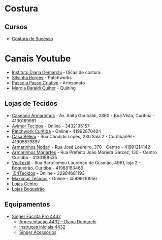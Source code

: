 # Costura

## Cursos

* [Costura de Sucesso](https://costuradesucesso.club.hotmart.com/login)

# Canais Youtube

* [Instituto Diana Demarchi](https://www.youtube.com/channel/UCQnmd3WsYwXOz_1Z5BmAajg/videos) - Dicas de costura
* [Silvinha Borges](https://www.youtube.com/c/SilvinhaBorges/videos) - Patchworks
* [Passo a Passo Criativo](https://www.youtube.com/c/PassoaPassoCriativo/videos) - Artesanato
* [Marcia Baraldi Quilter](https://www.youtube.com/c/MarciaBaraldiQuilter/videos) - Quilting



## Lojas de Tecidos

* [Caseado Armarinhos](https://www.instagram.com/caseadoarmarinhos/) - Av. Anita Garibaldi, 2860 - Boa Vista, Curitiba - 4130189991
* [Avimor Tecidos](https://www.avimortecidos.com.br/) - Online - 3432195157
* [Patchwork Curitiba](https://www.patchworkcuritiba.com.br/) - Online - 41992870404
* [Casa Belem](https://www.casabelem.com.br/) - Rua Cândido Lopes, 230 Sala 2 - Curitiba/PR - 41995879897
* [Armarinhos Nodari](https://www.armarinhosnodari.com.br/) - Rua José Loureiro, 370 - Centro - 41991214142
* [Armarinhos Mariartes](https://armarinhosmariartes.negocio.site/) - Rua Prefeito João Moreira Garcez, 130 - Centro Curitiba -  4130188535
* [VecTextil](https://www.vectextil.com.br/) - Rua Bartolomeu Lourenço de Gusmão, 4961, loja 2 - Boqueirão, Curitiba - 41988163469
* [104Tecidos](https://104tecidos.com.br) - Online - 32984681193
* [Maximus Tecidos](https://www.maximustecidos.com.br/) - Online - 45999110056
* [Lojas Centro](https://www.google.com/search?sxsrf=ALeKk03V9EBtaQZBg1juLAiPeAFTRL6Omg:1602206414273&q=loja+tecidos+curitiba&npsic=0&rflfq=1&rlha=0&rllag=-25411318,-49257811,3137&tbm=lcl&ved=2ahUKEwiTsraBrKbsAhWxslkKHRFwDmUQtgN6BAgLEAg&rldoc=1#rldoc=1&rlfi=hd:;si:,-25.412874857420636,-49.25872766101048;mv:[[-25.417991439479305,-49.23958741748021],[-25.449151385636604,-49.301085105773666],null,[-25.433572419906724,-49.27033626162694],15])
* [Lojas Boqueirão](https://www.google.com/search?sxsrf=ALeKk03V9EBtaQZBg1juLAiPeAFTRL6Omg:1602206414273&q=loja+tecidos+curitiba&npsic=0&rflfq=1&rlha=0&rllag=-25411318,-49257811,3137&tbm=lcl&ved=2ahUKEwiTsraBrKbsAhWxslkKHRFwDmUQtgN6BAgLEAg&rldoc=1#rldoc=1&rlfi=hd:;si:;mv:[[-25.503323368313612,-49.20928730320077],[-25.51889330078418,-49.240036147347496],null,[-25.511108586939734,-49.22466172527413],16])

## Equipamentos

* [Singer Facilita Pro 4432](http://www.singer.com.br/produto/facilita-pro-4432/)
  * [Apresentação 4432 - Diana Demarchi](https://www.youtube.com/watch?v=iOp2sjcb4CM)
  * [Instruçes iniciais 4432](https://www.youtube.com/watch?v=epPJ-hwKN7o)
  * [Singer Acessórios](https://www.youtube.com/watch?v=JnXGBPvdo_s)
